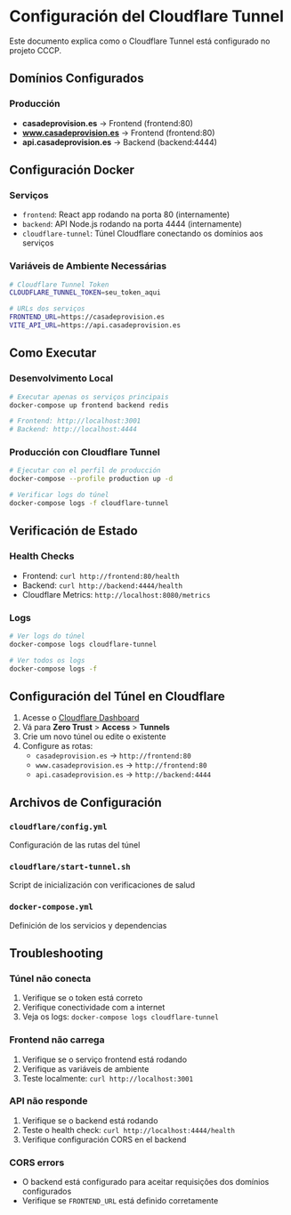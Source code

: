 # Configuración del Cloudflare Tunnel

Este documento explica como o Cloudflare Tunnel está configurado no projeto CCCP.

## Domínios Configurados

### Producción
- **casadeprovision.es** → Frontend (frontend:80)
- **www.casadeprovision.es** → Frontend (frontend:80)
- **api.casadeprovision.es** → Backend (backend:4444)

## Configuración Docker

### Serviços
- `frontend`: React app rodando na porta 80 (internamente)
- `backend`: API Node.js rodando na porta 4444 (internamente)
- `cloudflare-tunnel`: Túnel Cloudflare conectando os domínios aos serviços

### Variáveis de Ambiente Necessárias

```bash
# Cloudflare Tunnel Token
CLOUDFLARE_TUNNEL_TOKEN=seu_token_aqui

# URLs dos serviços
FRONTEND_URL=https://casadeprovision.es
VITE_API_URL=https://api.casadeprovision.es
```

## Como Executar

### Desenvolvimento Local
```bash
# Executar apenas os serviços principais
docker-compose up frontend backend redis

# Frontend: http://localhost:3001
# Backend: http://localhost:4444
```

### Producción con Cloudflare Tunnel
```bash
# Ejecutar con el perfil de producción
docker-compose --profile production up -d

# Verificar logs do túnel
docker-compose logs -f cloudflare-tunnel
```

## Verificación de Estado

### Health Checks
- Frontend: `curl http://frontend:80/health`
- Backend: `curl http://backend:4444/health`
- Cloudflare Metrics: `http://localhost:8080/metrics`

### Logs
```bash
# Ver logs do túnel
docker-compose logs cloudflare-tunnel

# Ver todos os logs
docker-compose logs -f
```

## Configuración del Túnel en Cloudflare

1. Acesse o [Cloudflare Dashboard](https://dash.cloudflare.com)
2. Vá para **Zero Trust** > **Access** > **Tunnels**
3. Crie um novo túnel ou edite o existente
4. Configure as rotas:
   - `casadeprovision.es` → `http://frontend:80`
   - `www.casadeprovision.es` → `http://frontend:80`
   - `api.casadeprovision.es` → `http://backend:4444`

## Archivos de Configuración

### `cloudflare/config.yml`
Configuración de las rutas del túnel

### `cloudflare/start-tunnel.sh`
Script de inicialización con verificaciones de salud

### `docker-compose.yml`
Definición de los servicios y dependencias

## Troubleshooting

### Túnel não conecta
1. Verifique se o token está correto
2. Verifique conectividade com a internet
3. Veja os logs: `docker-compose logs cloudflare-tunnel`

### Frontend não carrega
1. Verifique se o serviço frontend está rodando
2. Verifique as variáveis de ambiente
3. Teste localmente: `curl http://localhost:3001`

### API não responde
1. Verifique se o backend está rodando
2. Teste o health check: `curl http://localhost:4444/health`
3. Verifique configuración CORS en el backend

### CORS errors
- O backend está configurado para aceitar requisições dos domínios configurados
- Verifique se `FRONTEND_URL` está definido corretamente